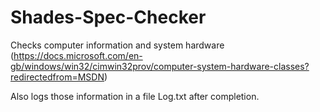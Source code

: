 # Shades-Spec-Checker
Checks computer information and system hardware (https://docs.microsoft.com/en-gb/windows/win32/cimwin32prov/computer-system-hardware-classes?redirectedfrom=MSDN)

Also logs those information in a file Log.txt after completion.
